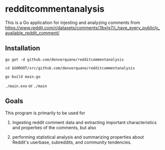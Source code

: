 # redditcommentanalysis
This is a Go application for injesting and analyzing comments from https://www.reddit.com/r/datasets/comments/3bxlg7/i_have_every_publicly_available_reddit_comment/

## Installation
`go get -d github.com/denverquane/redditcommentanalysis`

`cd $GOROOT/src/github.com/denverquane/redditcommentanalysis`

`go build main.go`

`./main.exe` or `./main`

## Goals
This program is primarily to be used for 

1. Ingesting reddit comment data and extracting important characteristics and properties of the comments, but also 

2. performing statistical analysis and summarizing properties about Reddit's userbase, subreddits, and community tendencies.
